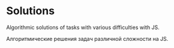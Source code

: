 # Solutions

Algorithmic solutions of tasks with various difficulties with JS. 

Алгоритмические решения задач различной сложности на JS.
